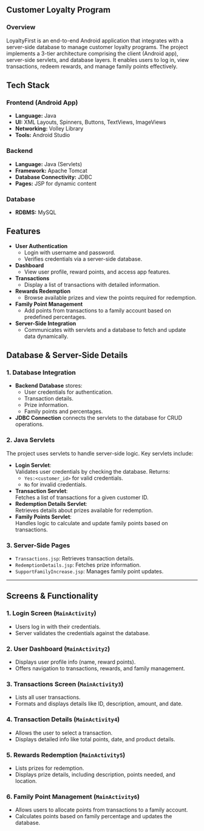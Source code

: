## Customer Loyalty Program

### Overview

LoyaltyFirst is an end-to-end Android application that integrates with a server-side database to manage customer loyalty programs. The project implements a 3-tier architecture comprising the client (Android app), server-side servlets, and database layers. It enables users to log in, view transactions, redeem rewards, and manage family points effectively.
## Tech Stack

### Frontend (Android App)
- **Language:** Java  
- **UI:** XML Layouts, Spinners, Buttons, TextViews, ImageViews  
- **Networking:** Volley Library  
- **Tools:** Android Studio  

### Backend
- **Language:** Java (Servlets)  
- **Framework:** Apache Tomcat  
- **Database Connectivity:** JDBC  
- **Pages:** JSP for dynamic content  

### Database
- **RDBMS:** MySQL
  
## Features
- **User Authentication**
  - Login with username and password.
  - Verifies credentials via a server-side database.
- **Dashboard**
  - View user profile, reward points, and access app features.
- **Transactions**
  - Display a list of transactions with detailed information.
- **Rewards Redemption**
  - Browse available prizes and view the points required for redemption.
- **Family Point Management**
  - Add points from transactions to a family account based on predefined percentages.
- **Server-Side Integration**
  - Communicates with servlets and a database to fetch and update data dynamically.
## Database & Server-Side Details

### 1. Database Integration
- **Backend Database** stores:
  - User credentials for authentication.
  - Transaction details.
  - Prize information.
  - Family points and percentages.
- **JDBC Connection** connects the servlets to the database for CRUD operations.

### 2. Java Servlets
The project uses servlets to handle server-side logic. Key servlets include:
- **Login Servlet**:  
  Validates user credentials by checking the database. Returns:
  - `Yes:<customer_id>` for valid credentials.
  - `No` for invalid credentials.
- **Transaction Servlet**:  
  Fetches a list of transactions for a given customer ID.
- **Redemption Details Servlet**:  
  Retrieves details about prizes available for redemption.
- **Family Points Servlet**:  
  Handles logic to calculate and update family points based on transactions.

### 3. Server-Side Pages
- `Transactions.jsp`: Retrieves transaction details.
- `RedemptionDetails.jsp`: Fetches prize information.
- `SupportFamilyIncrease.jsp`: Manages family point updates.

---

## Screens & Functionality

### 1. Login Screen (`MainActivity`)
- Users log in with their credentials.
- Server validates the credentials against the database.

### 2. User Dashboard (`MainActivity2`)
- Displays user profile info (name, reward points).
- Offers navigation to transactions, rewards, and family management.

### 3. Transactions Screen (`MainActivity3`)
- Lists all user transactions.
- Formats and displays details like ID, description, amount, and date.

### 4. Transaction Details (`MainActivity4`)
- Allows the user to select a transaction.
- Displays detailed info like total points, date, and product details.

### 5. Rewards Redemption (`MainActivity5`)
- Lists prizes for redemption.
- Displays prize details, including description, points needed, and location.

### 6. Family Point Management (`MainActivity6`)
- Allows users to allocate points from transactions to a family account.
- Calculates points based on family percentage and updates the database.
